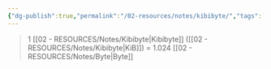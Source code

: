 ```yaml
---
{"dg-publish":true,"permalink":"/02-resources/notes/kibibyte/","tags":["mathe/binärzahlen"],"noteIcon":"","updated":"2025-07-12T13:31:41.304+02:00"}
---
```


>1 [[02 - RESOURCES/Notes/Kibibyte\|Kibibyte]] ([[02 - RESOURCES/Notes/Kibibyte\|KiB]]) = 1.024 [[02 - RESOURCES/Notes/Byte\|Byte]]